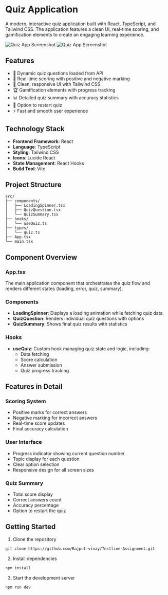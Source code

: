 # Quiz Application

A modern, interactive quiz application built with React, TypeScript, and Tailwind CSS. The application features a clean UI, real-time scoring, and gamification elements to create an engaging learning experience.

![Quiz App Screenshot](https://github.com/Rajput-vinay/image/blob/main/ss1.jpg)
![Quiz App Screenshot](https://github.com/Rajput-vinay/image/blob/main/ss2.jpg)
## Features

- 🎯 Dynamic quiz questions loaded from API
- 💯 Real-time scoring with positive and negative marking
- 🎨 Clean, responsive UI with Tailwind CSS
- 🏆 Gamification elements with progress tracking
- 📊 Detailed quiz summary with accuracy statistics
- 🔄 Option to restart quiz
- ⚡ Fast and smooth user experience

## Technology Stack

- **Frontend Framework**: React
- **Language**: TypeScript
- **Styling**: Tailwind CSS
- **Icons**: Lucide React
- **State Management**: React Hooks
- **Build Tool**: Vite

## Project Structure

```
src/
├── components/
│   ├── LoadingSpinner.tsx
│   ├── QuizQuestion.tsx
│   └── QuizSummary.tsx
├── hooks/
│   └── useQuiz.ts
├── types/
│   └── quiz.ts
├── App.tsx
└── main.tsx
```

## Component Overview

### App.tsx
The main application component that orchestrates the quiz flow and renders different states (loading, error, quiz, summary).

### Components

- **LoadingSpinner**: Displays a loading animation while fetching quiz data
- **QuizQuestion**: Renders individual quiz questions with options
- **QuizSummary**: Shows final quiz results with statistics

### Hooks

- **useQuiz**: Custom hook managing quiz state and logic, including:
  - Data fetching
  - Score calculation
  - Answer submission
  - Quiz progress tracking

## Features in Detail

### Scoring System
- Positive marks for correct answers
- Negative marking for incorrect answers
- Real-time score updates
- Final accuracy calculation

### User Interface
- Progress indicator showing current question number
- Topic display for each question
- Clear option selection
- Responsive design for all screen sizes

### Quiz Summary
- Total score display
- Correct answers count
- Accuracy percentage
- Option to restart the quiz

## Getting Started

1. Clone the repository
```bash
git clone https://github.com/Rajput-vinay/Testline-Assignment.git
```

2. Install dependencies
```bash
npm install
```

3. Start the development server
```bash
npm run dev
```
